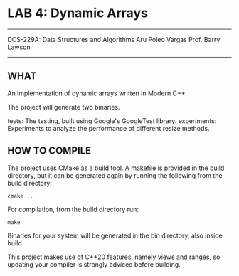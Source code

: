 # LAB 4: Dynamic Arrays

***

DCS-229A: Data Structures and Algorithms
Aru Poleo Vargas
Prof. Barry Lawson

***

## WHAT

An implementation of dynamic arrays written in Modern C++

The project will generate two binaries.

tests: The testing, built using Google's GoogleTest library.
experiments: Experiments to analyze the performance of different resize methods.

## HOW TO COMPILE

The project uses CMake as a build tool. A makefile is provided in the build 
directory, but it can be generated again by running the following from the build 
directory:

	cmake ..

For compilation, from the build directory run:

	make 
	
Binaries for your system will be generated in the bin directory, also inside build.

This project makes use of C++20 features, namely views and ranges, so updating your compiler
is strongly adviced before building.
